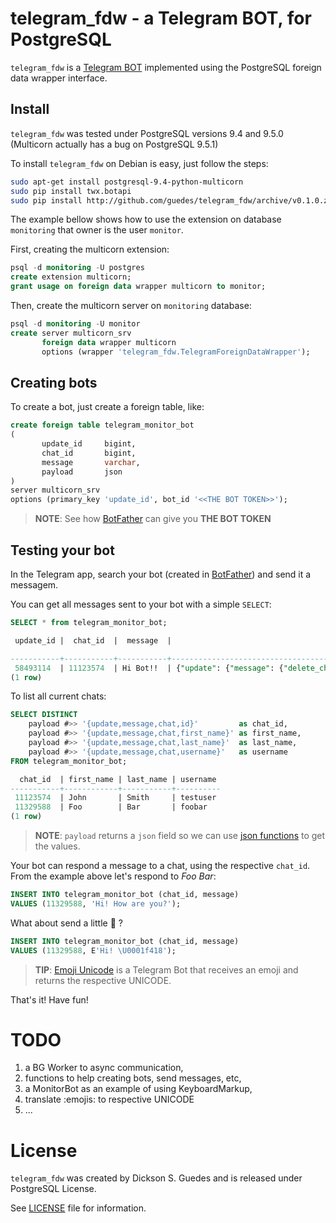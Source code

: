 # telegram_fdw - a Telegram BOT, for PostgreSQL

`telegram_fdw` is a [Telegram BOT](https://core.telegram.org/bots) implemented using the PostgreSQL
foreign data wrapper interface.

## Install

`telegram_fdw` was tested under PostgreSQL versions 9.4 and 9.5.0
(Multicorn actually has a bug on PostgreSQL 9.5.1)


To install `telegram_fdw` on Debian is easy, just follow the steps:


```bash
sudo apt-get install postgresql-9.4-python-multicorn
sudo pip install twx.botapi
sudo pip install http://github.com/guedes/telegram_fdw/archive/v0.1.0.zip
```

The example bellow shows how to use the extension on database `monitoring`
that owner is the user `monitor`.

First, creating the multicorn extension:

```sql
psql -d monitoring -U postgres
create extension multicorn;
grant usage on foreign data wrapper multicorn to monitor;

```

Then, create the multicorn server on `monitoring` database:

```sql
psql -d monitoring -U monitor
create server multicorn_srv
       foreign data wrapper multicorn
       options (wrapper 'telegram_fdw.TelegramForeignDataWrapper');
```

## Creating bots

To create a bot, just create a foreign table, like:


```sql
create foreign table telegram_monitor_bot 
(
       update_id     bigint,
       chat_id     	 bigint,
       message	     varchar,
       payload		 json
)
server multicorn_srv
options (primary_key 'update_id', bot_id '<<THE BOT TOKEN>>');

```

> **NOTE**: See how [BotFather](https://core.telegram.org/bots#botfather) can give you **THE BOT TOKEN**

## Testing your bot

In the Telegram app, search your bot (created in [BotFather](https://core.telegram.org/bots#botfather)) and send it a messagem.

You can get all messages sent to your bot with a simple `SELECT`:

```sql
SELECT * from telegram_monitor_bot;

 update_id |  chat_id  |  message  |                                                                                                                                                                                                                                                                                                                                                                   payload                                                                                                                                                                                                                                                                                                                                                                    

-----------+-----------+-----------+----------------------------------------------------------------------------------------------------------------------------------------------------------------------------------------------------------------------------------------------------------------------------------------------------------------------------------------------------------------------------------------------------------------------------------------------------------------------------------------------------------------------------------------------------------------------------------------------------------------------------------------------------------------------------------------------------------------------------------------------
 58493114  | 11123574  | Hi Bot!!  | {"update": {"message": {"delete_chat_photo": null, "new_chat_photo": null, "text": "Hi Bot!!", "sticker": null, "video": null, "chat": {"id": 1123574, "type": "private", "title": null, "username": "testuser", "first_name": "John", "last_name": "Smith"}, "group_chat_created": null, "forward_date": null, "left_chat_participant": null, "location": null, "photo": null, "document": null, "forward_from": null, "new_chat_participant": null, "date": 145210377, "audio": null, "reply_to_message": null, "sender": {"id": 11123574, "first_name": "John", "last_name": "Smith", "username": "testuser"}, "message_id": 101, "caption": null, "contact": null, "voice": null, "new_chat_title": null}, "update_id": 58493114}}
(1 row)
```

To list all current chats:

```sql
SELECT DISTINCT
	payload #>> '{update,message,chat,id}'         as chat_id,
	payload #>> '{update,message,chat,first_name}' as first_name,
	payload #>> '{update,message,chat,last_name}'  as last_name,
	payload #>> '{update,message,chat,username}'   as username
FROM telegram_monitor_bot;

  chat_id  | first_name | last_name | username 
-----------+------------+-----------+----------
 11123574  | John       | Smith     | testuser
 11329588  | Foo        | Bar       | foobar
(1 row)
```

> **NOTE**: `payload` returns a `json` field so we can use [json functions](http://www.postgresql.org/docs/current/static/functions-json.html) to get the values.

Your bot can respond a message to a chat, using the respective `chat_id`. From the example above let's respond to *Foo Bar*:

```sql
INSERT INTO telegram_monitor_bot (chat_id, message)
VALUES (11329588, 'Hi! How are you?');
```

What about send a little :elephant: ?

```sql
INSERT INTO telegram_monitor_bot (chat_id, message)
VALUES (11329588, E'Hi! \U0001f418');
```

> **TIP**: [Emoji Unicode](https://telegram.me/emodibot) is a Telegram Bot that receives an emoji and returns the respective UNICODE.

That's it! Have fun!

# TODO

1. a BG Worker to async communication,
2. functions to help creating bots, send messages, etc,
3. a MonitorBot as an example of using KeyboardMarkup,
4. translate :emojis: to respective UNICODE
5. ...

# License

`telegram_fdw` was created by Dickson S. Guedes and is released under PostgreSQL License.

See [LICENSE](LICENSE) file for information.


